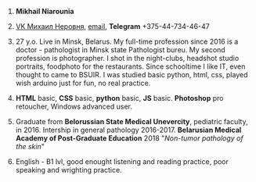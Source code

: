 1. **Mikhail Niarounia**

2. [VK Михаил Неровня](vk.com/m.nerovnya), [email](rvana1@gmail.com), **Telegram** +375-44-734-46-47

3. 27 y.o. Live in Minsk, Belarus. My full-time profession since 2016 is a doctor - pathologist in Minsk state Pathologist bureu. My second profession is photographer. I shot in the night-clubs,  headshot studio portraits, foodphoto for the restaurants.  Since schooltime I like IT, even thought to came to BSUIR. I was studied basic python, html, css, played wish arduino just for fun, no real practice.  

4. **HTML** basic, **CSS** basic, **python** basic, **JS** basic. **Photoshop** pro retoucher, Windows advanced user.

5. Graduate from **Belorussian State Medical Unevercity**, pediatric faculty, in 2016. Intership in general pathology 2016-2017. **Belarusian Medical Academy of Post-Graduate Education** 2018 "*Non-tumor pathology of the skin*" 

6. English - B1 lvl, good enought listening and reading practice, poor speaking and wrighting practice.